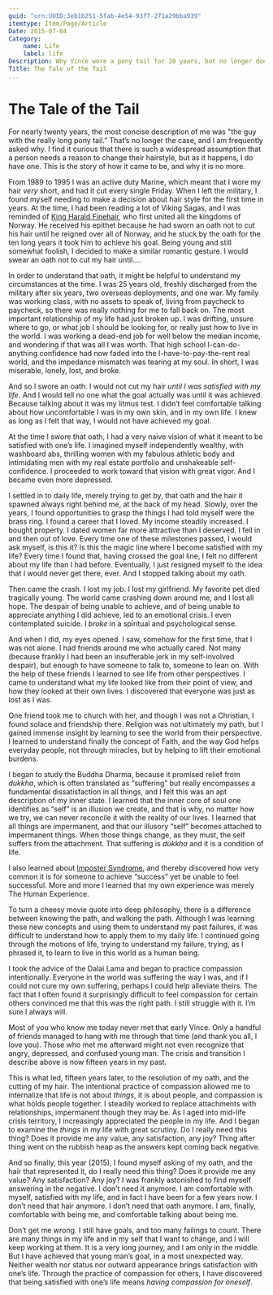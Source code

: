 ```yaml
---
guid: "urn:UUID:3eb1b251-5fab-4e54-93f7-271a29bba939"
itemtype: Item/Page/Article
Date: 2015-07-04
Category:
    name: Life
    label: life
Description: Why Vince wore a pony tail for 20 years, but no longer does.
Title: The Tale of the Tail
...
```


The Tale of the Tail
====================

For nearly twenty years, the most concise description of me was "the guy
with the really long pony tail.” That’s no longer the case, and I am
frequently asked why. I find it curious that there is such a widespread
assumption that a person needs a reason to change their hairstyle, but
as it happens, I do have one. This is the story of how it came to be,
and why it is no more.

From 1989 to 1995 I was an active duty Marine, which meant that I wore
my hair *very* short, and had it cut every single Friday. When I left
the military, I found myself needing to make a decision about hair style
for the first time in years. At the time, I had been reading a lot of
Viking Sagas, and I was reminded of [King Harald
Finehair](https://en.wikipedia.org/wiki/Harald_Fairhair), who first
united all the kingdoms of Norway. He received his epithet because he
had sworn an oath not to cut his hair until he reigned over all of
Norway, and he stuck by the oath for the ten long years it took him to
achieve his goal. Being young and still somewhat foolish, I decided to
make a similar romantic gesture. I would swear an oath not to cut my
hair until….

In order to understand that oath, it might be helpful to understand my
circumstances at the time. I was 25 years old, freshly discharged from
the military after six years, two overseas deployments, and one war. My
family was working class, with no assets to speak of, living from
paycheck to paycheck, so there was really nothing for me to fall back
on. The most important relationship of my life had just broken up. I was
drifting, unsure where to go, or what job I should be looking for, or
really just how to live in the world. I was working a dead-end job for
well below the median income, and wondering if that was all I was worth.
That high school I-can-do-anything confidence had now faded into the
I-have-to-pay-the-rent real world, and the impedance mismatch was
tearing at my soul. In short, I was miserable, lonely, lost, and broke.

And so I swore an oath. I would not cut my hair *until I was satisfied
with my life*. And I would tell no one what the goal actually was until
it was achieved. Because talking about it was my litmus test. I didn’t
feel comfortable talking about how uncomfortable I was in my own skin,
and in my own life. I knew as long as I felt that way, I would not have
achieved my goal.

At the time I swore that oath, I had a very naive vision of what it
meant to be satisfied with one’s life. I imagined myself independently
wealthy, with washboard abs, thrilling women with my fabulous athletic
body and intimidating men with my real estate portfolio and unshakeable
self-confidence. I proceeded to work toward that vision with great
vigor. And I became even more depressed.

I settled in to daily life, merely trying to get by, that oath and the
hair it spawned always right behind me, at the back of my head. Slowly,
over the years, I found opportunities to grasp the things I had told
myself were the brass ring. I found a career that I loved. My income
steadily increased. I bought property. I dated women far more attractive
than I deserved. I fell in and then out of love. Every time one of these
milestones passed, I would ask myself, is this it? Is this the magic
line where I become satisfied with my life? Every time I found that,
having crossed the goal line, I felt no different about my life than I
had before. Eventually, I just resigned myself to the idea that I would
never get there, ever. And I stopped talking about my oath.

Then came the crash. I lost my job. I lost my girlfriend. My favorite
pet died tragically young. The world came crashing down around me, and I
lost all hope. The despair of being unable to achieve, and of being
unable to appreciate anything I did achieve, led to an emotional crisis.
I even contemplated suicide. I *broke* in a spiritual and psychological
sense.

And when I did, my eyes opened. I saw, somehow for the first time, that
I was not alone. I had friends around me who actually cared. Not many
(because frankly I had been an insufferable jerk in my self-involved
despair), but enough to have someone to talk to, someone to lean on.
With the help of these friends I learned to see life from other
perspectives. I came to understand what my life looked like from their
point of view, and how they looked at their own lives. I discovered that
everyone was just as lost as I was.

One friend took me to church with her, and though I was not a Christian,
I found solace and friendship there. Religion was not ultimately my
path, but I gained immense insight by learning to see the world from
their perspective. I learned to understand finally the concept of Faith,
and the way God helps everyday people, not through miracles, but by
helping to lift their emotional burdens.

I began to study the Buddha Dharma, because it promised relief from
*dukkha*, which is often translated as “suffering” but really
encompasses a fundamental dissatisfaction in all things, and I felt this
was an apt description of my inner state. I learned that the inner core
of soul one identifies as “self” is an illusion we create, and that is
why, no matter how we try, we can never reconcile it with the reality of
our lives. I learned that all things are impermanent, and that our
illusory “self” becomes attached to impermanent things. When those
things change, as they must, the self suffers from the attachment. That
suffering is *dukkha* and it is a condition of life.

I also learned about [Imposter
Syndrome](https://en.wikipedia.org/wiki/Impostor_syndrome), and thereby
discovered how very common it is for someone to achieve “success” yet be
unable to feel successful. More and more I learned that my own
experience was merely The Human Experience.

To turn a cheesy movie quote into deep philosophy, there is a difference
between knowing the path, and walking the path. Although I was learning
these new concepts and using them to understand my past failures, it was
difficult to understand how to apply them to my daily life. I continued
going through the motions of life, trying to understand my failure,
trying, as I phrased it, to learn to live in this world as a human
being.

I took the advice of the Dalai Lama and began to practice compassion
intentionally. Everyone in the world was suffering the way I was, and if
I could not cure my own suffering, perhaps I could help alleviate
theirs. The fact that I often found it surprisingly difficult to feel
compassion for certain others convinced me that this was the right path.
I still struggle with it. I’m sure I always will.

Most of you who know me today never met that early Vince. Only a handful
of friends managed to hang with me through that time (and thank you all,
I love you). Those who met me afterward might not even recognize that
angry, depressed, and confused young man. The crisis and transition I
describe above is now fifteen years in my past.

This is what led, fifteen years later, to the resolution of my oath, and
the cutting of my hair. The intentional practice of compassion allowed
me to internalize that life is not about *things*, it is about people,
and compassion is what holds people together. I steadily worked to
replace attachments with relationships, impermanent though they may be.
As I aged into mid-life crisis territory, I increasingly appreciated the
people in my life. And I began to examine the *things* in my life with
great scrutiny. Do I really need this thing? Does it provide me any
value, any satisfaction, any joy? Thing after thing went on the rubbish
heap as the answers kept coming back negative.

And so finally, this year (2015), I found myself asking of my oath, and
the hair that represented it, do I really need this thing? Does it
provide me any value? Any satisfaction? Any joy? I was frankly
astonished to find myself answering in the negative. I don’t need it
anymore. I am comfortable with myself, satisfied with my life, and in
fact I have been for a few years now. I don’t need that hair anymore. I
don’t need that oath anymore. I am, finally, comfortable with being me,
and comfortable talking about being me.

Don’t get me wrong. I still have goals, and too many failings to count.
There are many things in my life and in my self that I want to change,
and I will keep working at them. It is a very long journey, and I am
only in the middle. But I have achieved that young man’s goal, in a most
unexpected way. Neither wealth nor status nor outward appearance brings
satisfaction with one’s life. Through the practice of compassion for
others, I have discovered that being satisfied with one’s life means
*having compassion for oneself*.
